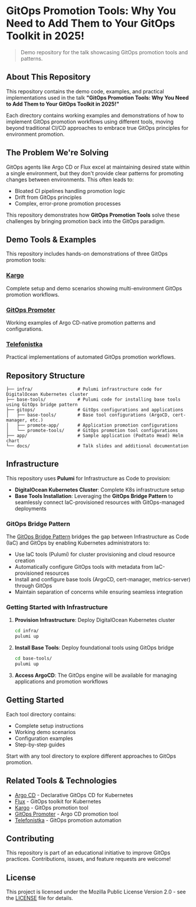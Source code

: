 # GitOps Promotion Tools: Why You Need to Add Them to Your GitOps Toolkit in 2025!

> Demo repository for the talk showcasing GitOps promotion tools and patterns.

## About This Repository

This repository contains the demo code, examples, and practical implementations used in the talk **"GitOps Promotion Tools: Why You Need to Add Them to Your GitOps Toolkit in 2025!"**

Each directory contains working examples and demonstrations of how to implement GitOps promotion workflows using different tools, moving beyond traditional CI/CD approaches to embrace true GitOps principles for environment promotion.

## The Problem We're Solving

GitOps agents like Argo CD or Flux excel at maintaining desired state within a single environment, but they don't provide clear patterns for promoting changes between environments. This often leads to:

- Bloated CI pipelines handling promotion logic
- Drift from GitOps principles
- Complex, error-prone promotion processes

This repository demonstrates how **GitOps Promotion Tools** solve these challenges by bringing promotion back into the GitOps paradigm.

## Demo Tools & Examples

This repository includes hands-on demonstrations of three GitOps promotion tools:

### [Kargo](./kargo/)
Complete setup and demo scenarios showing multi-environment GitOps promotion workflows.

### [GitOps Promoter](./gitops-promoter/)
Working examples of Argo CD-native promotion patterns and configurations.

### [Telefonistka](./telefonistka/)
Practical implementations of automated GitOps promotion workflows.

## Repository Structure

```
├── infra/                 # Pulumi infrastructure code for DigitalOcean Kubernetes cluster
├── base-tools/            # Pulumi code for installing base tools using GitOps bridge pattern
├── gitops/                # GitOps configurations and applications
│   ├── base-tools/        # Base tool configurations (ArgoCD, cert-manager, etc.)
│   ├── promote-app/       # Application promotion configurations
│   └── promote-tools/     # GitOps promotion tool configurations
├── app/                   # Sample application (Podtato Head) Helm chart
└── docs/                  # Talk slides and additional documentation
```

## Infrastructure

This repository uses **Pulumi** for Infrastructure as Code to provision:

- **DigitalOcean Kubernetes Cluster**: Complete K8s infrastructure setup
- **Base Tools Installation**: Leveraging the **GitOps Bridge Pattern** to seamlessly connect IaC-provisioned resources with GitOps-managed deployments

### GitOps Bridge Pattern

The [GitOps Bridge Pattern](https://github.com/gitops-bridge-dev/gitops-bridge) bridges the gap between Infrastructure as Code (IaC) and GitOps by enabling Kubernetes administrators to:

- Use IaC tools (Pulumi) for cluster provisioning and cloud resource creation
- Automatically configure GitOps tools with metadata from IaC-provisioned resources
- Install and configure base tools (ArgoCD, cert-manager, metrics-server) through GitOps
- Maintain separation of concerns while ensuring seamless integration

### Getting Started with Infrastructure

1. **Provision Infrastructure**: Deploy DigitalOcean Kubernetes cluster
   ```bash
   cd infra/
   pulumi up
   ```

2. **Install Base Tools**: Deploy foundational tools using GitOps bridge
   ```bash
   cd base-tools/
   pulumi up
   ```

3. **Access ArgoCD**: The GitOps engine will be available for managing applications and promotion workflows

## Getting Started

Each tool directory contains:
- Complete setup instructions
- Working demo scenarios
- Configuration examples
- Step-by-step guides

Start with any tool directory to explore different approaches to GitOps promotion.

## Related Tools & Technologies

- [Argo CD](https://argoproj.github.io/cd/) - Declarative GitOps CD for Kubernetes
- [Flux](https://fluxcd.io/) - GitOps toolkit for Kubernetes
- [Kargo](https://kargo.io/) - GitOps promotion tool
- [GitOps Promoter](https://github.com/argoproj-labs/gitops-promoter) - Argo CD promotion tool
- [Telefonistka](https://github.com/wayfair-incubator/telefonistka) - GitOps promotion automation

## Contributing

This repository is part of an educational initiative to improve GitOps practices. Contributions, issues, and feature requests are welcome!

## License

This project is licensed under the Mozilla Public License Version 2.0 - see the [LICENSE](LICENSE) file for details.

